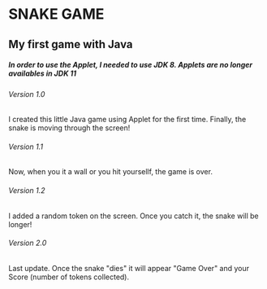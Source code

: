 <h1> SNAKE GAME </h1>

<h2> My first game with Java </h2>

<h5> In order to use the Applet, I needed to use JDK 8. Applets are no longer availables in JDK 11</h5>

<h6>Version 1.0</h6>
<p>I created this little Java game using Applet for the first time. Finally, the snake is moving through the screen!</p>


<h6>Version 1.1</h6>
<p>Now, when you it a wall or you hit yoursellf, the game is over.</p>

<h6>Version 1.2</h6>
<p>I added a random token on the screen. Once you catch it, the snake will be longer!</p>

<h6>Version 2.0</h6>
<p>Last update. Once the snake "dies" it will appear "Game Over" and your Score (number of tokens collected).</p>
